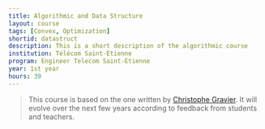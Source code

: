 ```yaml
---
title: Algorithmic and Data Structure
layout: course
tags: [Convex, Optimization]
shortid: datastruct
description: This is a short description of the algorithmic course
institution: Télécom Saint-Etienne
program: Engineer Telecom Saint-Etienne
year: 1st year
hours: 39
---
```


> This course is based on the one written by [Christophe Gravier](https://cgravier.fr/). It will evolve over the next few years according to feedback from students and teachers.

